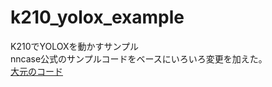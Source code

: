 # k210_yolox_example

K210でYOLOXを動かすサンプル  
nncase公式のサンプルコードをベースにいろいろ変更を加えた。  
[大元のコード](https://github.com/kendryte/nncase/tree/v1.7.1/examples/yolox)  
